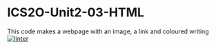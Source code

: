 # ICS2O-Unit2-03-HTML
This code makes a webpage with an image, a link and coloured writing
[![linter](https://github.com/morgan-bronson/ICS2O-Unit2-03-HTML/workflows/linter/badge.svg)](https://github.com/marketplace/actions/super-linter)   
